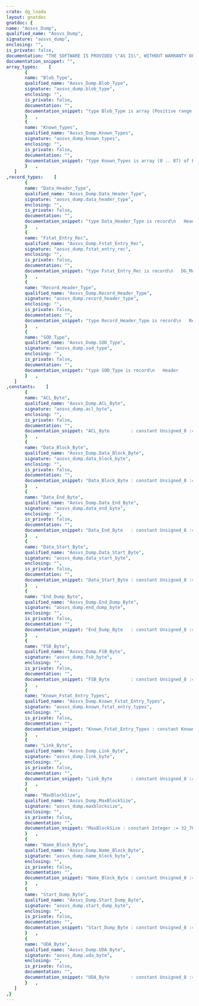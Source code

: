 ```yaml
---
crate: dg_loada
layout: gnatdoc
gnatdoc: {
name: "Aosvs_Dump",
qualified_name: "Aosvs_Dump",
signature: "aosvs_dump",
enclosing: "",
is_private: false,
documentation: "THE SOFTWARE IS PROVIDED \"AS IS\", WITHOUT WARRANTY OF ANY KIND, EXPRESS OR IMPLIED, INCLUDING BUT NOT\nLIMITED TO THE WARRANTIES OF MERCHANTABILITY, FITNESS FOR A PARTICULAR PURPOSE AND NONINFRINGEMENT.\nIN NO EVENT SHALL THE AUTHORS OR COPYRIGHT HOLDERS BE LIABLE FOR ANY CLAIM, DAMAGES OR OTHER LIABILITY,\nWHETHER IN AN ACTION OF CONTRACT, TORT OR OTHERWISE, ARISING FROM, OUT OF OR IN CONNECTION WITH THE\nSOFTWARE OR THE USE OR OTHER DEALINGS IN THE SOFTWARE.",
documentation_snippet: "",
array_types:    [
       {
       name: "Blob_Type",
       qualified_name: "Aosvs_Dump.Blob_Type",
       signature: "aosvs_dump.blob_type",
       enclosing: "",
       is_private: false,
       documentation: "",
       documentation_snippet: "type Blob_Type is array (Positive range <>) of Unsigned_8;",
       }   ,
       {
       name: "Known_Types",
       qualified_name: "Aosvs_Dump.Known_Types",
       signature: "aosvs_dump.known_types",
       enclosing: "",
       is_private: false,
       documentation: "",
       documentation_snippet: "type Known_Types is array (0 .. 87) of Fstat_Entry_Rec;",
       }   ,
   ]
,record_types:    [
       {
       name: "Data_Header_Type",
       qualified_name: "Aosvs_Dump.Data_Header_Type",
       signature: "aosvs_dump.data_header_type",
       enclosing: "",
       is_private: false,
       documentation: "",
       documentation_snippet: "type Data_Header_Type is record\n   Header           : Record_Header_Type;\n   Byte_Address     : Unsigned_32;\n   Byte_Length      : Unsigned_32;\n   Alighnment_Count : Unsigned_16;\nend record;",
       }   ,
       {
       name: "Fstat_Entry_Rec",
       qualified_name: "Aosvs_Dump.Fstat_Entry_Rec",
       signature: "aosvs_dump.fstat_entry_rec",
       enclosing: "",
       is_private: false,
       documentation: "",
       documentation_snippet: "type Fstat_Entry_Rec is record\n   DG_Mnemonic : String (1 .. 4);\n   Desc        : Unbounded_String;\n   Is_Dir      : Boolean;\n   Has_Payload : Boolean;\nend record;",
       }   ,
       {
       name: "Record_Header_Type",
       qualified_name: "Aosvs_Dump.Record_Header_Type",
       signature: "aosvs_dump.record_header_type",
       enclosing: "",
       is_private: false,
       documentation: "",
       documentation_snippet: "type Record_Header_Type is record\n   Record_Type   : Unsigned_8;\n   Record_Length : Natural;\nend record;",
       }   ,
       {
       name: "SOD_Type",
       qualified_name: "Aosvs_Dump.SOD_Type",
       signature: "aosvs_dump.sod_type",
       enclosing: "",
       is_private: false,
       documentation: "",
       documentation_snippet: "type SOD_Type is record\n   Header              : Record_Header_Type;\n   Dump_Format_Version : Unsigned_16;\n   Dump_Time_Secs      : Unsigned_16;\n   Dump_Time_Mins      : Unsigned_16;\n   Dump_Time_Hours     : Unsigned_16;\n   Dump_Time_Day       : Unsigned_16;\n   Dump_Time_Month     : Unsigned_16;\n   Dump_Time_Year      : Unsigned_16;\nend record;",
       }   ,
   ]
,constants:    [
       {
       name: "ACL_Byte",
       qualified_name: "Aosvs_Dump.ACL_Byte",
       signature: "aosvs_dump.acl_byte",
       enclosing: "",
       is_private: false,
       documentation: "",
       documentation_snippet: "ACL_Byte        : constant Unsigned_8 := 4;",
       }   ,
       {
       name: "Data_Block_Byte",
       qualified_name: "Aosvs_Dump.Data_Block_Byte",
       signature: "aosvs_dump.data_block_byte",
       enclosing: "",
       is_private: false,
       documentation: "",
       documentation_snippet: "Data_Block_Byte : constant Unsigned_8 := 7;",
       }   ,
       {
       name: "Data_End_Byte",
       qualified_name: "Aosvs_Dump.Data_End_Byte",
       signature: "aosvs_dump.data_end_byte",
       enclosing: "",
       is_private: false,
       documentation: "",
       documentation_snippet: "Data_End_Byte   : constant Unsigned_8 := 8;",
       }   ,
       {
       name: "Data_Start_Byte",
       qualified_name: "Aosvs_Dump.Data_Start_Byte",
       signature: "aosvs_dump.data_start_byte",
       enclosing: "",
       is_private: false,
       documentation: "",
       documentation_snippet: "Data_Start_Byte : constant Unsigned_8 := 6;",
       }   ,
       {
       name: "End_Dump_Byte",
       qualified_name: "Aosvs_Dump.End_Dump_Byte",
       signature: "aosvs_dump.end_dump_byte",
       enclosing: "",
       is_private: false,
       documentation: "",
       documentation_snippet: "End_Dump_Byte   : constant Unsigned_8 := 9;",
       }   ,
       {
       name: "FSB_Byte",
       qualified_name: "Aosvs_Dump.FSB_Byte",
       signature: "aosvs_dump.fsb_byte",
       enclosing: "",
       is_private: false,
       documentation: "",
       documentation_snippet: "FSB_Byte        : constant Unsigned_8 := 1;",
       }   ,
       {
       name: "Known_Fstat_Entry_Types",
       qualified_name: "Aosvs_Dump.Known_Fstat_Entry_Types",
       signature: "aosvs_dump.known_fstat_entry_types",
       enclosing: "",
       is_private: false,
       documentation: "",
       documentation_snippet: "Known_Fstat_Entry_Types : constant Known_Types :=\n  (0      => (\"FLNK\", To_Unbounded_String (\"=>Link=>\"), False, False),\n   1 => (\"FDSF\", To_Unbounded_String (\"System Data File\"), False, True),\n   2      => (\"FMTF\", To_Unbounded_String (\"Mag Tape File\"), False, True),\n   3      => (\"FGFN\", To_Unbounded_String (\"Generic File\"), False, True),\n   10     => (\"FDIR\", To_Unbounded_String (\"<Directory>\"), True, False),\n   11     => (\"FLDU\", To_Unbounded_String (\"<LDU Directory>\"), True, False),\n   12 => (\"FCPD\", To_Unbounded_String (\"<Control Point Dir>\"), True, False),\n   64     => (\"FUDF\", To_Unbounded_String (\"User Data File\"), False, True),\n   66     => (\"FUPD\", To_Unbounded_String (\"User Profile\"), False, True),\n   67     => (\"FSTF\", To_Unbounded_String (\"Symbol Table\"), False, True),\n   68     => (\"FTXT\", To_Unbounded_String (\"Text File\"), False, True),\n   69     => (\"FLOG\", To_Unbounded_String (\"System Log File\"), False, True),\n   74     => (\"FPRV\", To_Unbounded_String (\"Program File\"), False, True),\n   87     => (\"FPRG\", To_Unbounded_String (\"Program File\"), False, True),\n   others => (\"UNKN\", To_Unbounded_String (\"Unknown\"), False, True));",
       }   ,
       {
       name: "Link_Byte",
       qualified_name: "Aosvs_Dump.Link_Byte",
       signature: "aosvs_dump.link_byte",
       enclosing: "",
       is_private: false,
       documentation: "",
       documentation_snippet: "Link_Byte       : constant Unsigned_8 := 5;",
       }   ,
       {
       name: "MaxBlockSize",
       qualified_name: "Aosvs_Dump.MaxBlockSize",
       signature: "aosvs_dump.maxblocksize",
       enclosing: "",
       is_private: false,
       documentation: "",
       documentation_snippet: "MaxBlockSize : constant Integer := 32_768;",
       }   ,
       {
       name: "Name_Block_Byte",
       qualified_name: "Aosvs_Dump.Name_Block_Byte",
       signature: "aosvs_dump.name_block_byte",
       enclosing: "",
       is_private: false,
       documentation: "",
       documentation_snippet: "Name_Block_Byte : constant Unsigned_8 := 2;",
       }   ,
       {
       name: "Start_Dump_Byte",
       qualified_name: "Aosvs_Dump.Start_Dump_Byte",
       signature: "aosvs_dump.start_dump_byte",
       enclosing: "",
       is_private: false,
       documentation: "",
       documentation_snippet: "Start_Dump_Byte : constant Unsigned_8 := 0;",
       }   ,
       {
       name: "UDA_Byte",
       qualified_name: "Aosvs_Dump.UDA_Byte",
       signature: "aosvs_dump.uda_byte",
       enclosing: "",
       is_private: false,
       documentation: "",
       documentation_snippet: "UDA_Byte        : constant Unsigned_8 := 3;",
       }   ,
   ]
,}
---
```

